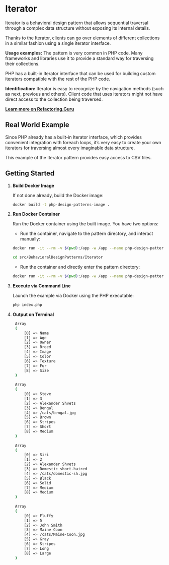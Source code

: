 # Iterator

Iterator is a behavioral design pattern that allows sequential traversal through a complex data structure without exposing its internal details.

Thanks to the Iterator, clients can go over elements of different collections in a similar fashion using a single iterator interface.

**Usage examples:** The pattern is very common in PHP code. Many frameworks and libraries use it to provide a standard way for traversing their collections.

PHP has a built-in Iterator interface that can be used for building custom iterators compatible with the rest of the PHP code.

**Identification:** Iterator is easy to recognize by the navigation methods (such as next, previous and others). Client code that uses iterators might not have direct access to the collection being traversed.

**[Learn more on Refactoring.Guru](https://refactoring.guru/design-patterns/iterator)**

## Real World Example
Since PHP already has a built-in Iterator interface, which provides convenient integration with foreach loops, it’s very easy to create your own iterators for traversing almost every imaginable data structure.

This example of the Iterator pattern provides easy access to CSV files.

## Getting Started

1. **Build Docker Image**

   If not done already, build the Docker image:
   ```bash
   docker build -t php-design-patterns-image .
   ```

2. **Run Docker Container**

   Run the Docker container using the built image. You have two options:
    - Run the container, navigate to the pattern directory, and interact manually:
   ```bash
   docker run -it --rm -v $(pwd):/app -w /app --name php-design-patterns-container php-design-patterns-image /bin/bash
   ```
   ```bash
   cd src/BehavioralDesignPatterns/Iterator
   ```

    - Run the container and directly enter the pattern directory:

   ```bash
   docker run -it --rm -v $(pwd):/app -w /app --name php-design-patterns-container php-design-patterns-image /bin/bash -c "cd src/BehavioralDesignPatterns/Iterator && /bin/bash"
   ```

3. **Execute via Command Line**

   Launch the example via Docker using the PHP executable:

   ```bash
   php index.php
   ```

4. **Output on Terminal**

   ```bash
    Array
    (
        [0] => Name
        [1] => Age
        [2] => Owner
        [3] => Breed
        [4] => Image
        [5] => Color
        [6] => Texture
        [7] => Fur
        [8] => Size
    )
      
    Array
    (
        [0] => Steve
        [1] => 3
        [2] => Alexander Shvets
        [3] => Bengal
        [4] => /cats/bengal.jpg
        [5] => Brown
        [6] => Stripes
        [7] => Short
        [8] => Medium
    )
      
    Array
    (
        [0] => Siri
        [1] => 2
        [2] => Alexander Shvets
        [3] => Domestic short-haired
        [4] => /cats/domestic-sh.jpg
        [5] => Black
        [6] => Solid
        [7] => Medium
        [8] => Medium
    )
      
    Array
    (
        [0] => Fluffy
        [1] => 5
        [2] => John Smith
        [3] => Maine Coon
        [4] => /cats/Maine-Coon.jpg
        [5] => Gray
        [6] => Stripes
        [7] => Long
        [8] => Large
    )
   ```